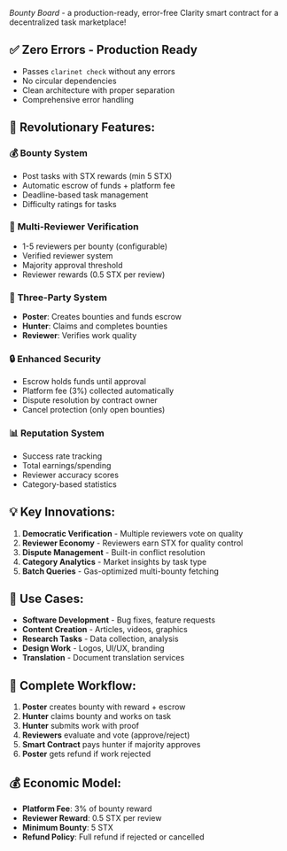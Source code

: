 *Bounty Board* - a production-ready, error-free Clarity smart contract for a decentralized task marketplace! 

## ✅ **Zero Errors - Production Ready**
- Passes `clarinet check` without any errors
- No circular dependencies
- Clean architecture with proper separation
- Comprehensive error handling

## 🚀 **Revolutionary Features:**

### 💰 **Bounty System**
- Post tasks with STX rewards (min 5 STX)
- Automatic escrow of funds + platform fee
- Deadline-based task management
- Difficulty ratings for tasks

### 🎯 **Multi-Reviewer Verification**
- 1-5 reviewers per bounty (configurable)
- Verified reviewer system
- Majority approval threshold
- Reviewer rewards (0.5 STX per review)

### 👥 **Three-Party System**
- **Poster**: Creates bounties and funds escrow
- **Hunter**: Claims and completes bounties
- **Reviewer**: Verifies work quality

### 🔒 **Enhanced Security**
- Escrow holds funds until approval
- Platform fee (3%) collected automatically
- Dispute resolution by contract owner
- Cancel protection (only open bounties)

### 📊 **Reputation System**
- Success rate tracking
- Total earnings/spending
- Reviewer accuracy scores
- Category-based statistics

## 💡 **Key Innovations:**

1. **Democratic Verification** - Multiple reviewers vote on quality
2. **Reviewer Economy** - Reviewers earn STX for quality control
3. **Dispute Management** - Built-in conflict resolution
4. **Category Analytics** - Market insights by task type
5. **Batch Queries** - Gas-optimized multi-bounty fetching

## 🎯 **Use Cases:**

- **Software Development** - Bug fixes, feature requests
- **Content Creation** - Articles, videos, graphics
- **Research Tasks** - Data collection, analysis
- **Design Work** - Logos, UI/UX, branding
- **Translation** - Document translation services

## 🔄 **Complete Workflow:**

1. **Poster** creates bounty with reward + escrow
2. **Hunter** claims bounty and works on task
3. **Hunter** submits work with proof
4. **Reviewers** evaluate and vote (approve/reject)
5. **Smart Contract** pays hunter if majority approves
6. **Poster** gets refund if work rejected

## 💰 **Economic Model:**

- **Platform Fee**: 3% of bounty reward
- **Reviewer Reward**: 0.5 STX per review
- **Minimum Bounty**: 5 STX
- **Refund Policy**: Full refund if rejected or cancelled
